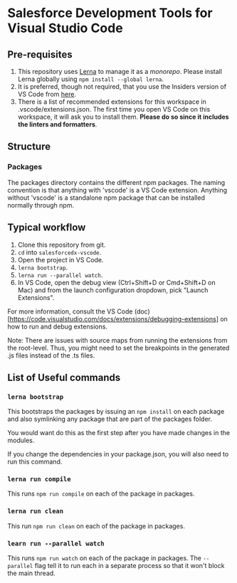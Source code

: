 # Salesforce Development Tools for Visual Studio Code

## Pre-requisites

1. This repository uses [Lerna](https://lernajs.io/) to manage it as a
   _monorepo_.  Please install Lerna globally using `npm install
--global lerna`.
1. It is preferred, though not required, that you use the Insiders
   version of VS Code from
[here](https://code.visualstudio.com/insiders).
1. There is a list of recommended extensions for this workspace in
   .vscode/extensions.json. The first time you open VS Code on this
workspace, it will ask you to install them. **Please do so since it
includes the linters and formatters**.

## Structure

### Packages

The packages directory contains the different npm packages. The naming
convention is that anything with 'vscode' is a VS Code extension.
Anything without 'vscode' is a standalone npm package that can be
installed normally through npm.

## Typical workflow

1. Clone this repository from git.
1. `cd` into `salesforcedx-vscode`.
1. Open the project in VS Code.
1. `lerna bootstrap`.
1. `lerna run --parallel watch`.
1. In VS Code, open the debug view (Ctrl+Shift+D or Cmd+Shift+D on Mac)
   and from the launch configuration dropdown, pick "Launch Extensions".

For more information, consult the VS Code
(doc)[https://code.visualstudio.com/docs/extensions/debugging-extensions]
on how to run and debug extensions.

Note: There are issues with source maps from running the extensions from
the root-level. Thus, you might need to set the breakpoints in the
generated .js files instead of the .ts files.

## List of Useful commands

### `lerna bootstrap`

This bootstraps the packages by issuing an `npm install` on each package
and also symlinking any package that are part of the packages folder.

You would want do this as the first step after you have made changes in
the modules.

If you change the dependencies in your package.json, you will also need
to run this command.

### `lerna run compile`

This runs `npm run compile` on each of the package in packages.

### `lerna run clean`

This run `npm run clean` on each of the package in packages.

### `learn run --parallel watch`

This runs `npm run watch` on each of the package in packages. The
`--parallel` flag tell it to run each in a separate process so that it
won't block the main thread.


